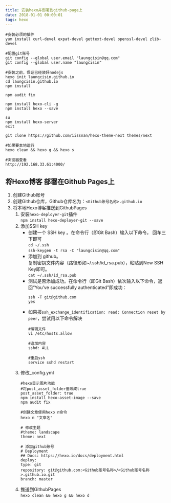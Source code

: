 ```yaml
---
title: 安装hexo并部署到github-page上
date: 2018-01-01 00:00:01
tags: hexo
---
```


```
#安装必须的插件
yum install curl-devel expat-devel gettext-devel openssl-devel zlib-devel

#配置git账号
git config --global user.email "laungcisin@qq.com"
git config --global user.name "laungcisin"

#安装之前，保证已经装好nodejs
hexo init laungcisin.github.io
cd laungcisin.github.io
npm install

npm audit fix

npm install hexo-cli -g
npm install hexo --save

su
npm install hexo-server
exit

git clone https://github.com/iissnan/hexo-theme-next themes/next

```

```
#如果要本地运行
hexo clean && hexo g && hexo s

#浏览器查看
http://192.168.33.61:4000/
```

## 将Hexo博客 部署在Github Pages上
1. 创建Github账号
1. 创建Github仓库，Github仓库名为：`<Github账号名称>.github.io`
1. 将本地Hexo博客推送到GithubPages
    1. 安装`hexo-deployer-git`插件  
        `npm install hexo-deployer-git --save`
    1.  添加SSH key  
        - 创建一个 SSH key 。在命令行（即Git Bash）输入以下命令， 回车三下即可   
            `cd ~/.ssh`  
            `ssh-keygen -t rsa -C "laungcisin@qq.com"`
        - 添加到 github。   
        复制密钥文件内容（路径形如~/.ssh/id_rsa.pub），粘贴到New SSH Key即可。  
        `cat ~/.ssh/id_rsa.pub`
        - 测试是否添加成功。在命令行（即Git Bash）依次输入以下命令，返回“You’ve successfully authenticated”即成功：  
            ```
            ssh -T git@github.com
            yes
            ```
        - 如果报`ssh_exchange_identification: read: Connection reset by peer`，尝试用以下命令解决
            ```
            #编辑文件
            vi /etc/hosts.allow
            
            #追加内容
            sshd: ALL
            
            #重启ssh
            service sshd restart
            ```
    1. 修改_config.yml  
        ```
        #hexo显示图片功能
        #将post_asset_folder值改成true
        post_asset_folder: true
        npm install hexo-asset-image --save
        npm audit fix
        
        #创建文章使用hexo n命令
        hexo n "文章名"
        
        # 修改主题
        #theme: landscape
        theme: next
        
        # 添加github账号
        # Deployment
        ## Docs: https://hexo.io/docs/deployment.html
        deploy:
        type: git
        repository: git@github.com:<Github账号名称>/<Github账号名称 >.github.io.git
        branch: master
         ```
    2. 推送到GithubPages  
        `hexo clean && hexo g && hexo d`

